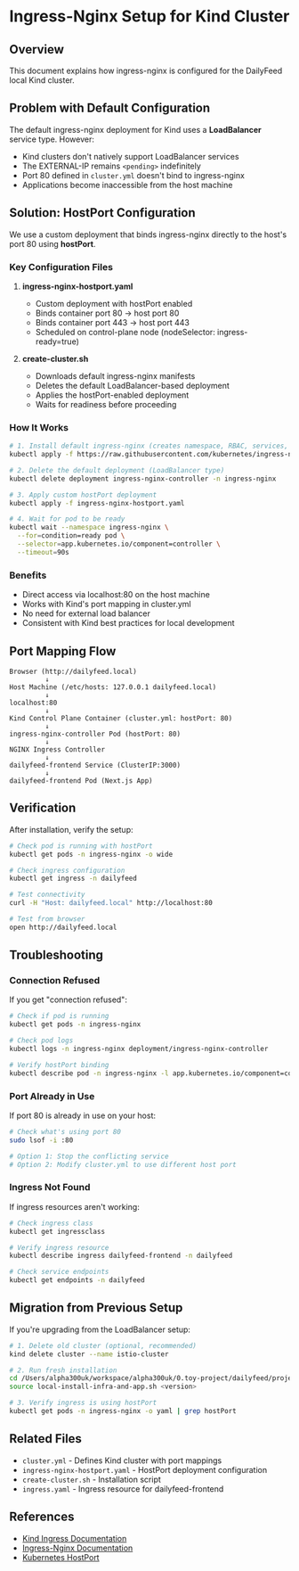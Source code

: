 # Ingress-Nginx Setup for Kind Cluster

## Overview

This document explains how ingress-nginx is configured for the DailyFeed local Kind cluster.

## Problem with Default Configuration

The default ingress-nginx deployment for Kind uses a **LoadBalancer** service type. However:

- Kind clusters don't natively support LoadBalancer services
- The EXTERNAL-IP remains `<pending>` indefinitely
- Port 80 defined in `cluster.yml` doesn't bind to ingress-nginx
- Applications become inaccessible from the host machine

## Solution: HostPort Configuration

We use a custom deployment that binds ingress-nginx directly to the host's port 80 using **hostPort**.

### Key Configuration Files

1. **ingress-nginx-hostport.yaml**
   - Custom deployment with hostPort enabled
   - Binds container port 80 → host port 80
   - Binds container port 443 → host port 443
   - Scheduled on control-plane node (nodeSelector: ingress-ready=true)

2. **create-cluster.sh**
   - Downloads default ingress-nginx manifests
   - Deletes the default LoadBalancer-based deployment
   - Applies the hostPort-enabled deployment
   - Waits for readiness before proceeding

### How It Works

```bash
# 1. Install default ingress-nginx (creates namespace, RBAC, services, etc.)
kubectl apply -f https://raw.githubusercontent.com/kubernetes/ingress-nginx/main/deploy/static/provider/kind/deploy.yaml

# 2. Delete the default deployment (LoadBalancer type)
kubectl delete deployment ingress-nginx-controller -n ingress-nginx

# 3. Apply custom hostPort deployment
kubectl apply -f ingress-nginx-hostport.yaml

# 4. Wait for pod to be ready
kubectl wait --namespace ingress-nginx \
  --for=condition=ready pod \
  --selector=app.kubernetes.io/component=controller \
  --timeout=90s
```

### Benefits

- Direct access via localhost:80 on the host machine
- Works with Kind's port mapping in cluster.yml
- No need for external load balancer
- Consistent with Kind best practices for local development

## Port Mapping Flow

```
Browser (http://dailyfeed.local)
         ↓
Host Machine (/etc/hosts: 127.0.0.1 dailyfeed.local)
         ↓
localhost:80
         ↓
Kind Control Plane Container (cluster.yml: hostPort: 80)
         ↓
ingress-nginx-controller Pod (hostPort: 80)
         ↓
NGINX Ingress Controller
         ↓
dailyfeed-frontend Service (ClusterIP:3000)
         ↓
dailyfeed-frontend Pod (Next.js App)
```

## Verification

After installation, verify the setup:

```bash
# Check pod is running with hostPort
kubectl get pods -n ingress-nginx -o wide

# Check ingress configuration
kubectl get ingress -n dailyfeed

# Test connectivity
curl -H "Host: dailyfeed.local" http://localhost:80

# Test from browser
open http://dailyfeed.local
```

## Troubleshooting

### Connection Refused

If you get "connection refused":

```bash
# Check if pod is running
kubectl get pods -n ingress-nginx

# Check pod logs
kubectl logs -n ingress-nginx deployment/ingress-nginx-controller

# Verify hostPort binding
kubectl describe pod -n ingress-nginx -l app.kubernetes.io/component=controller | grep "Host Ports"
```

### Port Already in Use

If port 80 is already in use on your host:

```bash
# Check what's using port 80
sudo lsof -i :80

# Option 1: Stop the conflicting service
# Option 2: Modify cluster.yml to use different host port
```

### Ingress Not Found

If ingress resources aren't working:

```bash
# Check ingress class
kubectl get ingressclass

# Verify ingress resource
kubectl describe ingress dailyfeed-frontend -n dailyfeed

# Check service endpoints
kubectl get endpoints -n dailyfeed
```

## Migration from Previous Setup

If you're upgrading from the LoadBalancer setup:

```bash
# 1. Delete old cluster (optional, recommended)
kind delete cluster --name istio-cluster

# 2. Run fresh installation
cd /Users/alpha300uk/workspace/alpha300uk/0.toy-project/dailyfeed/project/dailyfeed-installer
source local-install-infra-and-app.sh <version>

# 3. Verify ingress is using hostPort
kubectl get pods -n ingress-nginx -o yaml | grep hostPort
```

## Related Files

- `cluster.yml` - Defines Kind cluster with port mappings
- `ingress-nginx-hostport.yaml` - HostPort deployment configuration
- `create-cluster.sh` - Installation script
- `ingress.yaml` - Ingress resource for dailyfeed-frontend

## References

- [Kind Ingress Documentation](https://kind.sigs.k8s.io/docs/user/ingress/)
- [Ingress-Nginx Documentation](https://kubernetes.github.io/ingress-nginx/)
- [Kubernetes HostPort](https://kubernetes.io/docs/concepts/services-networking/network-policies/#targeting-a-range-of-ports)